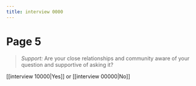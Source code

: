```yaml
---
title: interview 0000
---
```

# Page 5
> *Support:* Are your close relationships and community aware of your question and supportive of asking it?

[[interview 10000|Yes]] or [[interview 00000|No]] 